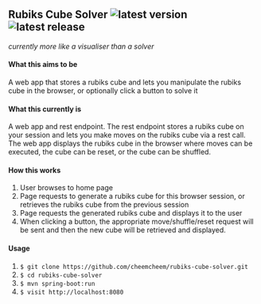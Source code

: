 ## Rubiks Cube Solver ![latest version](https://github.com/cheemcheem/rubiks-cube-solver/workflows/CD/badge.svg) ![latest release](https://github.com/cheemcheem/rubiks-cube-solver/workflows/Release/badge.svg)
*currently more like a visualiser than a solver*

#### What this aims to be
A web app that stores a rubiks cube and lets you manipulate the rubiks cube in the browser, or optionally click a button to solve it

#### What this currently is
A web app and rest endpoint. The rest endpoint stores a rubiks cube on your session and lets you make moves on the rubiks cube via a rest call. The web app displays the rubiks cube in the browser where moves can be executed, the cube can be reset, or the cube can be shuffled. 

#### How this works
1. User browses to home page
1. Page requests to generate a rubiks cube for this browser session, or retrieves the rubiks cube from the previous session
1. Page requests the generated rubiks cube and displays it to the user
1. When clicking a button, the appropriate move/shuffle/reset request will be sent and then the new cube will be retrieved and displayed.

#### Usage
1. `$ git clone https://github.com/cheemcheem/rubiks-cube-solver.git`
1. `$ cd rubiks-cube-solver`
1. `$ mvn spring-boot:run`
1. `$ visit http://localhost:8080`

